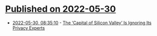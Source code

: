 # [Published on 2022-05-30](index.md)

* [2022-05-30, 08:35:10](https://news.ycombinator.com/item?id=31556774) - [The ‘Capital of Silicon Valley’ Is Ignoring Its Privacy Experts](https://www.vice.com/en/article/g5qzj3/the-capital-of-silicon-valley-is-ignoring-its-privacy-experts)
